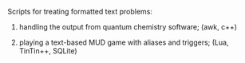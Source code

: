 Scripts for treating formatted text problems:

1. handling the output from quantum chemistry software; (awk, c++)

2. playing a text-based MUD game with aliases and triggers; (Lua, TinTin++, SQLite)
